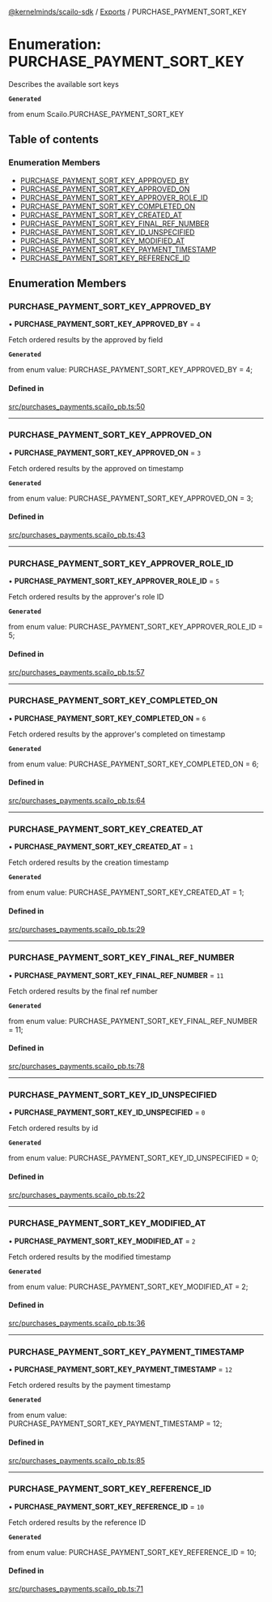 [@kernelminds/scailo-sdk](../README.md) / [Exports](../modules.md) / PURCHASE\_PAYMENT\_SORT\_KEY

# Enumeration: PURCHASE\_PAYMENT\_SORT\_KEY

Describes the available sort keys

**`Generated`**

from enum Scailo.PURCHASE_PAYMENT_SORT_KEY

## Table of contents

### Enumeration Members

- [PURCHASE\_PAYMENT\_SORT\_KEY\_APPROVED\_BY](PURCHASE_PAYMENT_SORT_KEY.md#purchase_payment_sort_key_approved_by)
- [PURCHASE\_PAYMENT\_SORT\_KEY\_APPROVED\_ON](PURCHASE_PAYMENT_SORT_KEY.md#purchase_payment_sort_key_approved_on)
- [PURCHASE\_PAYMENT\_SORT\_KEY\_APPROVER\_ROLE\_ID](PURCHASE_PAYMENT_SORT_KEY.md#purchase_payment_sort_key_approver_role_id)
- [PURCHASE\_PAYMENT\_SORT\_KEY\_COMPLETED\_ON](PURCHASE_PAYMENT_SORT_KEY.md#purchase_payment_sort_key_completed_on)
- [PURCHASE\_PAYMENT\_SORT\_KEY\_CREATED\_AT](PURCHASE_PAYMENT_SORT_KEY.md#purchase_payment_sort_key_created_at)
- [PURCHASE\_PAYMENT\_SORT\_KEY\_FINAL\_REF\_NUMBER](PURCHASE_PAYMENT_SORT_KEY.md#purchase_payment_sort_key_final_ref_number)
- [PURCHASE\_PAYMENT\_SORT\_KEY\_ID\_UNSPECIFIED](PURCHASE_PAYMENT_SORT_KEY.md#purchase_payment_sort_key_id_unspecified)
- [PURCHASE\_PAYMENT\_SORT\_KEY\_MODIFIED\_AT](PURCHASE_PAYMENT_SORT_KEY.md#purchase_payment_sort_key_modified_at)
- [PURCHASE\_PAYMENT\_SORT\_KEY\_PAYMENT\_TIMESTAMP](PURCHASE_PAYMENT_SORT_KEY.md#purchase_payment_sort_key_payment_timestamp)
- [PURCHASE\_PAYMENT\_SORT\_KEY\_REFERENCE\_ID](PURCHASE_PAYMENT_SORT_KEY.md#purchase_payment_sort_key_reference_id)

## Enumeration Members

### PURCHASE\_PAYMENT\_SORT\_KEY\_APPROVED\_BY

• **PURCHASE\_PAYMENT\_SORT\_KEY\_APPROVED\_BY** = ``4``

Fetch ordered results by the approved by field

**`Generated`**

from enum value: PURCHASE_PAYMENT_SORT_KEY_APPROVED_BY = 4;

#### Defined in

[src/purchases_payments.scailo_pb.ts:50](https://github.com/scailo/ts-sdk/blob/c10a36b57201dfa5903d4b53efa1e62aa6208936/src/purchases_payments.scailo_pb.ts#L50)

___

### PURCHASE\_PAYMENT\_SORT\_KEY\_APPROVED\_ON

• **PURCHASE\_PAYMENT\_SORT\_KEY\_APPROVED\_ON** = ``3``

Fetch ordered results by the approved on timestamp

**`Generated`**

from enum value: PURCHASE_PAYMENT_SORT_KEY_APPROVED_ON = 3;

#### Defined in

[src/purchases_payments.scailo_pb.ts:43](https://github.com/scailo/ts-sdk/blob/c10a36b57201dfa5903d4b53efa1e62aa6208936/src/purchases_payments.scailo_pb.ts#L43)

___

### PURCHASE\_PAYMENT\_SORT\_KEY\_APPROVER\_ROLE\_ID

• **PURCHASE\_PAYMENT\_SORT\_KEY\_APPROVER\_ROLE\_ID** = ``5``

Fetch ordered results by the approver's role ID

**`Generated`**

from enum value: PURCHASE_PAYMENT_SORT_KEY_APPROVER_ROLE_ID = 5;

#### Defined in

[src/purchases_payments.scailo_pb.ts:57](https://github.com/scailo/ts-sdk/blob/c10a36b57201dfa5903d4b53efa1e62aa6208936/src/purchases_payments.scailo_pb.ts#L57)

___

### PURCHASE\_PAYMENT\_SORT\_KEY\_COMPLETED\_ON

• **PURCHASE\_PAYMENT\_SORT\_KEY\_COMPLETED\_ON** = ``6``

Fetch ordered results by the approver's completed on timestamp

**`Generated`**

from enum value: PURCHASE_PAYMENT_SORT_KEY_COMPLETED_ON = 6;

#### Defined in

[src/purchases_payments.scailo_pb.ts:64](https://github.com/scailo/ts-sdk/blob/c10a36b57201dfa5903d4b53efa1e62aa6208936/src/purchases_payments.scailo_pb.ts#L64)

___

### PURCHASE\_PAYMENT\_SORT\_KEY\_CREATED\_AT

• **PURCHASE\_PAYMENT\_SORT\_KEY\_CREATED\_AT** = ``1``

Fetch ordered results by the creation timestamp

**`Generated`**

from enum value: PURCHASE_PAYMENT_SORT_KEY_CREATED_AT = 1;

#### Defined in

[src/purchases_payments.scailo_pb.ts:29](https://github.com/scailo/ts-sdk/blob/c10a36b57201dfa5903d4b53efa1e62aa6208936/src/purchases_payments.scailo_pb.ts#L29)

___

### PURCHASE\_PAYMENT\_SORT\_KEY\_FINAL\_REF\_NUMBER

• **PURCHASE\_PAYMENT\_SORT\_KEY\_FINAL\_REF\_NUMBER** = ``11``

Fetch ordered results by the final ref number

**`Generated`**

from enum value: PURCHASE_PAYMENT_SORT_KEY_FINAL_REF_NUMBER = 11;

#### Defined in

[src/purchases_payments.scailo_pb.ts:78](https://github.com/scailo/ts-sdk/blob/c10a36b57201dfa5903d4b53efa1e62aa6208936/src/purchases_payments.scailo_pb.ts#L78)

___

### PURCHASE\_PAYMENT\_SORT\_KEY\_ID\_UNSPECIFIED

• **PURCHASE\_PAYMENT\_SORT\_KEY\_ID\_UNSPECIFIED** = ``0``

Fetch ordered results by id

**`Generated`**

from enum value: PURCHASE_PAYMENT_SORT_KEY_ID_UNSPECIFIED = 0;

#### Defined in

[src/purchases_payments.scailo_pb.ts:22](https://github.com/scailo/ts-sdk/blob/c10a36b57201dfa5903d4b53efa1e62aa6208936/src/purchases_payments.scailo_pb.ts#L22)

___

### PURCHASE\_PAYMENT\_SORT\_KEY\_MODIFIED\_AT

• **PURCHASE\_PAYMENT\_SORT\_KEY\_MODIFIED\_AT** = ``2``

Fetch ordered results by the modified timestamp

**`Generated`**

from enum value: PURCHASE_PAYMENT_SORT_KEY_MODIFIED_AT = 2;

#### Defined in

[src/purchases_payments.scailo_pb.ts:36](https://github.com/scailo/ts-sdk/blob/c10a36b57201dfa5903d4b53efa1e62aa6208936/src/purchases_payments.scailo_pb.ts#L36)

___

### PURCHASE\_PAYMENT\_SORT\_KEY\_PAYMENT\_TIMESTAMP

• **PURCHASE\_PAYMENT\_SORT\_KEY\_PAYMENT\_TIMESTAMP** = ``12``

Fetch ordered results by the payment timestamp

**`Generated`**

from enum value: PURCHASE_PAYMENT_SORT_KEY_PAYMENT_TIMESTAMP = 12;

#### Defined in

[src/purchases_payments.scailo_pb.ts:85](https://github.com/scailo/ts-sdk/blob/c10a36b57201dfa5903d4b53efa1e62aa6208936/src/purchases_payments.scailo_pb.ts#L85)

___

### PURCHASE\_PAYMENT\_SORT\_KEY\_REFERENCE\_ID

• **PURCHASE\_PAYMENT\_SORT\_KEY\_REFERENCE\_ID** = ``10``

Fetch ordered results by the reference ID

**`Generated`**

from enum value: PURCHASE_PAYMENT_SORT_KEY_REFERENCE_ID = 10;

#### Defined in

[src/purchases_payments.scailo_pb.ts:71](https://github.com/scailo/ts-sdk/blob/c10a36b57201dfa5903d4b53efa1e62aa6208936/src/purchases_payments.scailo_pb.ts#L71)
